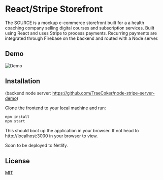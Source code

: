 # React/Stripe Storefront

The SOURCE is a mockup e-commerce storefront built for a a health coaching company selling digital courses and subscription services. Built using React and uses Stripe to process payments. Recurring payments are integrated through Firebase on the backend and routed with a Node server.

## Demo
![Demo](https://github.com/TraeCoker/react-stripe-storefront/blob/main/public/img/The-Source.gif?raw=true)


## Installation
(backend node server: https://github.com/TraeCoker/node-stripe-server-demo)

Clone the frontend to your local machine and run:
```bash
npm install
npm start
```
This should boot up the application in your browser. If not head to http://localhost:3000 in your browser to view.

Soon to be deployed to Netlify.

## License
[MIT](https://choosealicense.com/licenses/mit/)
